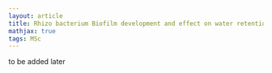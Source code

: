 ```yaml
---
layout: article
title: Rhizo bacterium Biofilm development and effect on water retention
mathjax: true
tags: MSc
---
```


to be added later
